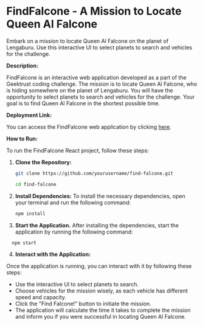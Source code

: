 # FindFalcone - A Mission to Locate Queen Al Falcone

Embark on a mission to locate Queen Al Falcone on the planet of Lengaburu. Use this interactive UI to select planets to search and vehicles for the challenge.

**Description:**

FindFalcone is an interactive web application developed as a part of the Geektrust coding challenge. The mission is to locate Queen Al Falcone, who is hiding somewhere on the planet of Lengaburu. You will have the opportunity to select planets to search and vehicles for the challenge. Your goal is to find Queen Al Falcone in the shortest possible time.

**Deployment Link:**

You can access the FindFalcone web application by clicking [here](https://findfalconepiyush.netlify.app/).

**How to Run:**

To run the FindFalcone React project, follow these steps:

1. **Clone the Repository:**

   ```bash
   git clone https://github.com/yourusername/find-falcone.git

   cd find-falcone
   ```

2. **Install Dependencies:**
   To install the necessary dependencies, open your terminal and run the following command:

   ```bash
   npm install
   ```

3. **Start the Application.**
   After installing the dependencies, start the application by running the following command:

```bash
  npm start
```

4. **Interact with the Application:**

Once the application is running, you can interact with it by following these steps:

- Use the interactive UI to select planets to search.
- Choose vehicles for the mission wisely, as each vehicle has different speed and capacity.
- Click the "Find Falcone!" button to initiate the mission.
- The application will calculate the time it takes to complete the mission and inform you if you were successful in locating Queen Al Falcone.
